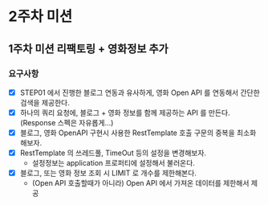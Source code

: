 # 2주차 미션
## 1주차 미션 리팩토링 + 영화정보 추가
### 요구사항
* [x] STEP01 에서 진행한 블로그 연동과 유사하게, 영화 Open API 를 연동해서 간단한 검색을 제공한다.
* [x] 하나의 쿼리 요청에, 블로그 + 영화 정보를 함께 제공하는 API 를 만든다. (Response 스펙은 자유롭게...)
* [x] 블로그, 영화 OpenAPI 구현시 사용한 RestTemplate 호출 구문의 중복을 최소화 해보자.  
* [x] RestTemplate 의 쓰레드풀, TimeOut 등의 설정을 변경해보자.
    - 설정정보는 application 프로퍼티에 설정해서 불러온다.
* [x] 블로그, 또는 영화 정보 조회 시 LIMIT 로 개수를 제한해본다. 
    - (Open API 호출할때가 아니라) Open API 에서 가져온 데이터를 제한해서 제공

